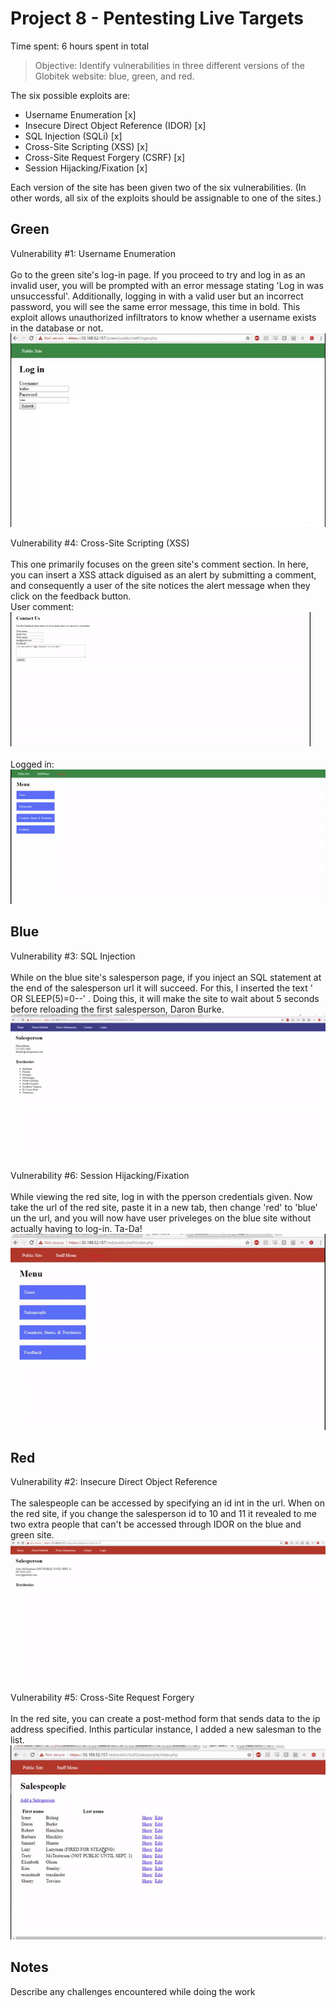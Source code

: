 # Project 8 - Pentesting Live Targets

Time spent: 6 hours spent in total

> Objective: Identify vulnerabilities in three different versions of the Globitek website: blue, green, and red.

The six possible exploits are:
* Username Enumeration [x]
* Insecure Direct Object Reference (IDOR) [x]
* SQL Injection (SQLi) [x]
* Cross-Site Scripting (XSS) [x]
* Cross-Site Request Forgery (CSRF) [x]
* Session Hijacking/Fixation [x]

Each version of the site has been given two of the six vulnerabilities. (In other words, all six of the exploits should be assignable to one of the sites.)

## Green

Vulnerability #1: Username Enumeration <br><br>
Go to the green site's log-in page. If you proceed to try and log in as an invalid user, you will be prompted with an error message stating 'Log in was unsuccessful'. Additionally, logging in with a valid user but an incorrect password, you will see the same error message, this time in bold. This exploit allows unauthorized infiltrators to know whether a username exists in the database or not. <br>
<img src='Username Enumeration.gif' title=' Username Enumeration' width='' alt='GIF Walkthrough' />

Vulnerability #4: Cross-Site Scripting (XSS) <br><br>
This one primarily focuses on the  green site's comment section. In here, you can insert a XSS attack diguised as an alert by submitting a comment, and consequently a user of the site notices the alert message when they click on the feedback button.<br>
User comment: <br> <img src='XSS user comment.gif' title=' XSS' width='' alt='GIF Walkthrough' /> 
<br><br>
Logged in: <br> <img src='XSS logged in.gif' title=' XSS' width='' alt='GIF Walkthrough' />

## Blue

Vulnerability #3: SQL Injection  <br><br>
While on the blue site's salesperson page, if you inject an SQL statement at the end of the salesperson url it will succeed.
For this, I inserted the text ' OR SLEEP(5)=0--' . Doing this, it will make the site to wait about 5 seconds before reloading the first salesperson, Daron Burke.
<br>
<img src='SQL.gif' title='SQL Injection' width='' alt='GIF Walkthrough' />

Vulnerability #6: Session Hijacking/Fixation <br><br>
While viewing the red site, log in with the pperson credentials given. Now take the url of the red site, paste it in a new tab, then change 'red' to 'blue' un the url, and you will now have user priveleges on the blue site without actually having to log-in. Ta-Da!
<br>
<img src='Session Hijacking.gif' title='Session Hijacking' width='' alt='GIF Walkthrough' />

## Red

Vulnerability #2: Insecure Direct Object Reference <br><br>
The salespeople can be accessed by specifying an id int in the url. When on the red site, if you change the salesperson id to
10 and 11 it revealed to me two extra people that can't be accessed through IDOR on the blue and green site. <br>
<img src='IDOR.gif' title=' IDOR' width='' alt='GIF Walkthrough' />

Vulnerability #5: Cross-Site Request Forgery <br><br>
In the red site, you can create a post-method form that sends data to the ip address specified. Inthis particular instance,
I added a new salesman to the list. <br>
<img src='CSRF.gif' title=' CSRF' width='' alt='GIF Walkthrough' />


## Notes

Describe any challenges encountered while doing the work
